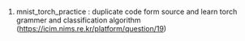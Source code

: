 1. mnist_torch_practice
: duplicate code form source and learn torch grammer and classification algorithm
(https://icim.nims.re.kr/platform/question/19)
